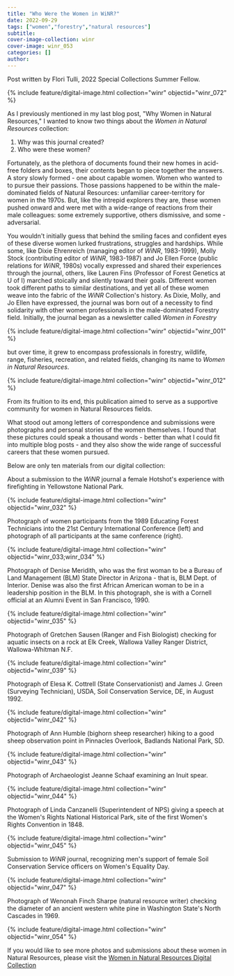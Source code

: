 ```yaml
---
title: "Who Were the Women in WiNR?"
date: 2022-09-29
tags: ["women","forestry","natural resources"]
subtitle:
cover-image-collection: winr 
cover-image: winr_053
categories: []
author:
---
```


Post written by Flori Tulli, 2022 Special Collections Summer Fellow. 

{% include feature/digital-image.html collection="winr" objectid="winr_072" %}

As I previously mentioned in my last blog post, "Why Women in Natural Resources," I wanted to know two things about the *Women in Natural Resources* collection:

1. Why was this journal created?
2. Who were these women?

Fortunately, as the plethora of documents found their new homes in acid-free folders and boxes, their contents began to piece together the answers. A story slowly formed - one about capable women. Women who wanted to to pursue their passions. Those passions happened to be within the male-dominated fields of Natural Resources: unfamiliar career-territory for women in the 1970s. But, like the intrepid explorers they are, these women pushed onward and were met with a wide-range of reactions from their male colleagues: some extremely supportive, others dismissive, and some - adversarial. 

You wouldn't initially guess that behind the smiling faces and confident eyes of these diverse women lurked frustrations, struggles and hardships. While some, like Dixie Ehrenreich (managing editor of *WiNR*, 1983-1999), Molly Stock (contributing editor of *WiNR*, 1983-1987) and Jo Ellen Force (public relations for *WiNR*, 1980s) vocally expressed and shared their experiences through the journal, others, like Lauren Fins (Professor of Forest Genetics at U of I) marched stoically and silently toward their goals. Different women took different paths to similar destinations, and yet all of these women weave into the fabric of the *WiNR* Collection's history. As Dixie, Molly, and Jo Ellen have expressed, the journal was born out of a necessity to find solidarity with other women professionals in the male-dominated Forestry field. Initially, the journal began as a newsletter called *Women in Forestry*

{% include feature/digital-image.html collection="winr" objectid="winr_001" %}

but over time, it grew to encompass professionals in forestry, wildlife, range, fisheries, recreation, and related fields, changing its name to *Women in Natural Resources*.

{% include feature/digital-image.html collection="winr" objectid="winr_012" %}

From its fruition to its end, this publication aimed to serve as a supportive community for women in Natural Resources fields. 

What stood out among letters of correspondence and submissions were photographs and personal stories of the women themselves. I found that these pictures could speak a thousand words - better than what I could fit into multiple blog posts - and they also show the wide range of successful careers that these women pursued.

Below are only ten materials from our digital collection:

About a submission to the *WiNR* journal a female Hotshot's experience with firefighting in Yellowstone National Park.

{% include feature/digital-image.html collection="winr" objectid="winr_032" %}

Photograph of women participants from the 1989 Educating Forest Technicians into the 21st Century International Conference (left) and photograph of all participants at the same conference (right).

{% include feature/digital-image.html collection="winr" objectid="winr_033;winr_034" %}

Photograph of Denise Meridith, who was the first woman to be a Bureau of Land Management (BLM) State Director in Arizona - that is, BLM Dept. of Interior. Denise was also the first African American woman to be in a leadership position in the BLM. In this photograph, she is with a Cornell official at an Alumni Event in San Francisco, 1990. 

{% include feature/digital-image.html collection="winr" objectid="winr_035" %}

Photograph of Gretchen Sausen (Ranger and Fish Biologist) checking for aquatic insects on a rock at Elk Creek, Wallowa Valley Ranger District, Wallowa-Whitman N.F. 

{% include feature/digital-image.html collection="winr" objectid="winr_039" %}

Photograph of Elesa K. Cottrell (State Conservationist) and James J. Green (Surveying Technician), USDA, Soil Conservation Service, DE, in August 1992.

{% include feature/digital-image.html collection="winr" objectid="winr_042" %}

Photograph of Ann Humble (bighorn sheep researcher) hiking to a good sheep observation point in Pinnacles Overlook, Badlands National Park, SD.

{% include feature/digital-image.html collection="winr" objectid="winr_043" %}

Photograph of Archaeologist Jeanne Schaaf examining an Inuit spear. 

{% include feature/digital-image.html collection="winr" objectid="winr_044" %}

Photograph of Linda Canzanelli (Superintendent of NPS) giving a speech at the Women's Rights National Historical Park, site of the first Women's Rights Convention in 1848. 

{% include feature/digital-image.html collection="winr" objectid="winr_045" %}

Submission to *WiNR* journal, recognizing men's support of female Soil Conservation Service officers on Women's Equality Day.

{% include feature/digital-image.html collection="winr" objectid="winr_047" %}

Photograph of Wenonah Finch Sharpe (natural resource writer) checking the diameter of an ancient western white pine in Washington State's North Cascades in 1969. 

{% include feature/digital-image.html collection="winr" objectid="winr_054" %}

If you would like to see more photos and submissions about these women in Natural Resources, please visit the [Women in Natural Resources Digital Collection](https://www.lib.uidaho.edu/digital/winr/)